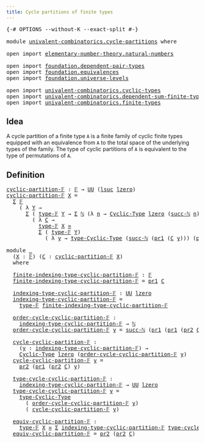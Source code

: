 ```yaml
---
title: Cycle partitions of finite types
---
```


<pre class="Agda"><a id="58" class="Symbol">{-#</a> <a id="62" class="Keyword">OPTIONS</a> <a id="70" class="Pragma">--without-K</a> <a id="82" class="Pragma">--exact-split</a> <a id="96" class="Symbol">#-}</a>

<a id="101" class="Keyword">module</a> <a id="108" href="univalent-combinatorics.cycle-partitions.html" class="Module">univalent-combinatorics.cycle-partitions</a> <a id="149" class="Keyword">where</a>

<a id="156" class="Keyword">open</a> <a id="161" class="Keyword">import</a> <a id="168" href="elementary-number-theory.natural-numbers.html" class="Module">elementary-number-theory.natural-numbers</a>

<a id="210" class="Keyword">open</a> <a id="215" class="Keyword">import</a> <a id="222" href="foundation.dependent-pair-types.html" class="Module">foundation.dependent-pair-types</a>
<a id="254" class="Keyword">open</a> <a id="259" class="Keyword">import</a> <a id="266" href="foundation.equivalences.html" class="Module">foundation.equivalences</a>
<a id="290" class="Keyword">open</a> <a id="295" class="Keyword">import</a> <a id="302" href="foundation.universe-levels.html" class="Module">foundation.universe-levels</a>

<a id="330" class="Keyword">open</a> <a id="335" class="Keyword">import</a> <a id="342" href="univalent-combinatorics.cyclic-types.html" class="Module">univalent-combinatorics.cyclic-types</a>
<a id="379" class="Keyword">open</a> <a id="384" class="Keyword">import</a> <a id="391" href="univalent-combinatorics.dependent-sum-finite-types.html" class="Module">univalent-combinatorics.dependent-sum-finite-types</a>
<a id="442" class="Keyword">open</a> <a id="447" class="Keyword">import</a> <a id="454" href="univalent-combinatorics.finite-types.html" class="Module">univalent-combinatorics.finite-types</a>
</pre>
## Idea

A cycle partition of a finite type `A` is a finite family of cyclic finite types equipped with an equivalence from `A` to the total space of the underlying types of the family. The type of cyclic partitions of `A` is equivalent to the type of permutations of `A`.

## Definition

<pre class="Agda"><a id="cyclic-partition-𝔽"></a><a id="793" href="univalent-combinatorics.cycle-partitions.html#793" class="Function">cyclic-partition-𝔽</a> <a id="812" class="Symbol">:</a> <a id="814" href="univalent-combinatorics.finite-types.html#4743" class="Function">𝔽</a> <a id="816" class="Symbol">→</a> <a id="818" href="foundation-core.universe-levels.html#235" class="Primitive">UU</a> <a id="821" class="Symbol">(</a><a id="822" href="Agda.Primitive.html#780" class="Primitive">lsuc</a> <a id="827" href="Agda.Primitive.html#764" class="Primitive">lzero</a><a id="832" class="Symbol">)</a>
<a id="834" href="univalent-combinatorics.cycle-partitions.html#793" class="Function">cyclic-partition-𝔽</a> <a id="853" href="univalent-combinatorics.cycle-partitions.html#853" class="Bound">X</a> <a id="855" class="Symbol">=</a>
  <a id="859" href="foundation-core.dependent-pair-types.html#515" class="Record">Σ</a> <a id="861" href="univalent-combinatorics.finite-types.html#4743" class="Function">𝔽</a>
    <a id="867" class="Symbol">(</a> <a id="869" class="Symbol">λ</a> <a id="871" href="univalent-combinatorics.cycle-partitions.html#871" class="Bound">Y</a> <a id="873" class="Symbol">→</a>
      <a id="881" href="foundation-core.dependent-pair-types.html#515" class="Record">Σ</a> <a id="883" class="Symbol">(</a> <a id="885" href="univalent-combinatorics.finite-types.html#4782" class="Function">type-𝔽</a> <a id="892" href="univalent-combinatorics.cycle-partitions.html#871" class="Bound">Y</a> <a id="894" class="Symbol">→</a> <a id="896" href="foundation-core.dependent-pair-types.html#515" class="Record">Σ</a> <a id="898" href="elementary-number-theory.natural-numbers.html#1530" class="Datatype">ℕ</a> <a id="900" class="Symbol">(λ</a> <a id="903" href="univalent-combinatorics.cycle-partitions.html#903" class="Bound">n</a> <a id="905" class="Symbol">→</a> <a id="907" href="univalent-combinatorics.cyclic-types.html#4237" class="Function">Cyclic-Type</a> <a id="919" href="Agda.Primitive.html#764" class="Primitive">lzero</a> <a id="925" class="Symbol">(</a><a id="926" href="elementary-number-theory.natural-numbers.html#1564" class="InductiveConstructor">succ-ℕ</a> <a id="933" href="univalent-combinatorics.cycle-partitions.html#903" class="Bound">n</a><a id="934" class="Symbol">)))</a>
        <a id="946" class="Symbol">(</a> <a id="948" class="Symbol">λ</a> <a id="950" href="univalent-combinatorics.cycle-partitions.html#950" class="Bound">C</a> <a id="952" class="Symbol">→</a>
          <a id="964" href="univalent-combinatorics.finite-types.html#4782" class="Function">type-𝔽</a> <a id="971" href="univalent-combinatorics.cycle-partitions.html#853" class="Bound">X</a> <a id="973" href="foundation-core.equivalences.html#1621" class="Function Operator">≃</a>
          <a id="985" href="foundation-core.dependent-pair-types.html#515" class="Record">Σ</a> <a id="987" class="Symbol">(</a> <a id="989" href="univalent-combinatorics.finite-types.html#4782" class="Function">type-𝔽</a> <a id="996" href="univalent-combinatorics.cycle-partitions.html#871" class="Bound">Y</a><a id="997" class="Symbol">)</a>
            <a id="1011" class="Symbol">(</a> <a id="1013" class="Symbol">λ</a> <a id="1015" href="univalent-combinatorics.cycle-partitions.html#1015" class="Bound">y</a> <a id="1017" class="Symbol">→</a> <a id="1019" href="univalent-combinatorics.cyclic-types.html#4450" class="Function">type-Cyclic-Type</a> <a id="1036" class="Symbol">(</a><a id="1037" href="elementary-number-theory.natural-numbers.html#1564" class="InductiveConstructor">succ-ℕ</a> <a id="1044" class="Symbol">(</a><a id="1045" href="foundation-core.dependent-pair-types.html#605" class="Field">pr1</a> <a id="1049" class="Symbol">(</a><a id="1050" href="univalent-combinatorics.cycle-partitions.html#950" class="Bound">C</a> <a id="1052" href="univalent-combinatorics.cycle-partitions.html#1015" class="Bound">y</a><a id="1053" class="Symbol">)))</a> <a id="1057" class="Symbol">(</a><a id="1058" href="foundation-core.dependent-pair-types.html#617" class="Field">pr2</a> <a id="1062" class="Symbol">(</a><a id="1063" href="univalent-combinatorics.cycle-partitions.html#950" class="Bound">C</a> <a id="1065" href="univalent-combinatorics.cycle-partitions.html#1015" class="Bound">y</a><a id="1066" class="Symbol">)))))</a>

<a id="1073" class="Keyword">module</a> <a id="1080" href="univalent-combinatorics.cycle-partitions.html#1080" class="Module">_</a>
  <a id="1084" class="Symbol">(</a><a id="1085" href="univalent-combinatorics.cycle-partitions.html#1085" class="Bound">X</a> <a id="1087" class="Symbol">:</a> <a id="1089" href="univalent-combinatorics.finite-types.html#4743" class="Function">𝔽</a><a id="1090" class="Symbol">)</a> <a id="1092" class="Symbol">(</a><a id="1093" href="univalent-combinatorics.cycle-partitions.html#1093" class="Bound">C</a> <a id="1095" class="Symbol">:</a> <a id="1097" href="univalent-combinatorics.cycle-partitions.html#793" class="Function">cyclic-partition-𝔽</a> <a id="1116" href="univalent-combinatorics.cycle-partitions.html#1085" class="Bound">X</a><a id="1117" class="Symbol">)</a>
  <a id="1121" class="Keyword">where</a>

  <a id="1130" href="univalent-combinatorics.cycle-partitions.html#1130" class="Function">finite-indexing-type-cyclic-partition-𝔽</a> <a id="1170" class="Symbol">:</a> <a id="1172" href="univalent-combinatorics.finite-types.html#4743" class="Function">𝔽</a>
  <a id="1176" href="univalent-combinatorics.cycle-partitions.html#1130" class="Function">finite-indexing-type-cyclic-partition-𝔽</a> <a id="1216" class="Symbol">=</a> <a id="1218" href="foundation-core.dependent-pair-types.html#605" class="Field">pr1</a> <a id="1222" href="univalent-combinatorics.cycle-partitions.html#1093" class="Bound">C</a>

  <a id="1227" href="univalent-combinatorics.cycle-partitions.html#1227" class="Function">indexing-type-cyclic-partition-𝔽</a> <a id="1260" class="Symbol">:</a> <a id="1262" href="foundation-core.universe-levels.html#235" class="Primitive">UU</a> <a id="1265" href="Agda.Primitive.html#764" class="Primitive">lzero</a>
  <a id="1273" href="univalent-combinatorics.cycle-partitions.html#1227" class="Function">indexing-type-cyclic-partition-𝔽</a> <a id="1306" class="Symbol">=</a>
    <a id="1312" href="univalent-combinatorics.finite-types.html#4782" class="Function">type-𝔽</a> <a id="1319" href="univalent-combinatorics.cycle-partitions.html#1130" class="Function">finite-indexing-type-cyclic-partition-𝔽</a>

  <a id="1362" href="univalent-combinatorics.cycle-partitions.html#1362" class="Function">order-cycle-cyclic-partition-𝔽</a> <a id="1393" class="Symbol">:</a>
    <a id="1399" href="univalent-combinatorics.cycle-partitions.html#1227" class="Function">indexing-type-cyclic-partition-𝔽</a> <a id="1432" class="Symbol">→</a> <a id="1434" href="elementary-number-theory.natural-numbers.html#1530" class="Datatype">ℕ</a>
  <a id="1438" href="univalent-combinatorics.cycle-partitions.html#1362" class="Function">order-cycle-cyclic-partition-𝔽</a> <a id="1469" href="univalent-combinatorics.cycle-partitions.html#1469" class="Bound">y</a> <a id="1471" class="Symbol">=</a> <a id="1473" href="elementary-number-theory.natural-numbers.html#1564" class="InductiveConstructor">succ-ℕ</a> <a id="1480" class="Symbol">(</a><a id="1481" href="foundation-core.dependent-pair-types.html#605" class="Field">pr1</a> <a id="1485" class="Symbol">(</a><a id="1486" href="foundation-core.dependent-pair-types.html#605" class="Field">pr1</a> <a id="1490" class="Symbol">(</a><a id="1491" href="foundation-core.dependent-pair-types.html#617" class="Field">pr2</a> <a id="1495" href="univalent-combinatorics.cycle-partitions.html#1093" class="Bound">C</a><a id="1496" class="Symbol">)</a> <a id="1498" href="univalent-combinatorics.cycle-partitions.html#1469" class="Bound">y</a><a id="1499" class="Symbol">))</a>

  <a id="1505" href="univalent-combinatorics.cycle-partitions.html#1505" class="Function">cycle-cyclic-partition-𝔽</a> <a id="1530" class="Symbol">:</a>
    <a id="1536" class="Symbol">(</a><a id="1537" href="univalent-combinatorics.cycle-partitions.html#1537" class="Bound">y</a> <a id="1539" class="Symbol">:</a> <a id="1541" href="univalent-combinatorics.cycle-partitions.html#1227" class="Function">indexing-type-cyclic-partition-𝔽</a><a id="1573" class="Symbol">)</a> <a id="1575" class="Symbol">→</a>
    <a id="1581" href="univalent-combinatorics.cyclic-types.html#4237" class="Function">Cyclic-Type</a> <a id="1593" href="Agda.Primitive.html#764" class="Primitive">lzero</a> <a id="1599" class="Symbol">(</a><a id="1600" href="univalent-combinatorics.cycle-partitions.html#1362" class="Function">order-cycle-cyclic-partition-𝔽</a> <a id="1631" href="univalent-combinatorics.cycle-partitions.html#1537" class="Bound">y</a><a id="1632" class="Symbol">)</a>
  <a id="1636" href="univalent-combinatorics.cycle-partitions.html#1505" class="Function">cycle-cyclic-partition-𝔽</a> <a id="1661" href="univalent-combinatorics.cycle-partitions.html#1661" class="Bound">y</a> <a id="1663" class="Symbol">=</a>
    <a id="1669" href="foundation-core.dependent-pair-types.html#617" class="Field">pr2</a> <a id="1673" class="Symbol">(</a><a id="1674" href="foundation-core.dependent-pair-types.html#605" class="Field">pr1</a> <a id="1678" class="Symbol">(</a><a id="1679" href="foundation-core.dependent-pair-types.html#617" class="Field">pr2</a> <a id="1683" href="univalent-combinatorics.cycle-partitions.html#1093" class="Bound">C</a><a id="1684" class="Symbol">)</a> <a id="1686" href="univalent-combinatorics.cycle-partitions.html#1661" class="Bound">y</a><a id="1687" class="Symbol">)</a>

  <a id="1692" href="univalent-combinatorics.cycle-partitions.html#1692" class="Function">type-cycle-cyclic-partition-𝔽</a> <a id="1722" class="Symbol">:</a>
    <a id="1728" href="univalent-combinatorics.cycle-partitions.html#1227" class="Function">indexing-type-cyclic-partition-𝔽</a> <a id="1761" class="Symbol">→</a> <a id="1763" href="foundation-core.universe-levels.html#235" class="Primitive">UU</a> <a id="1766" href="Agda.Primitive.html#764" class="Primitive">lzero</a>
  <a id="1774" href="univalent-combinatorics.cycle-partitions.html#1692" class="Function">type-cycle-cyclic-partition-𝔽</a> <a id="1804" href="univalent-combinatorics.cycle-partitions.html#1804" class="Bound">y</a> <a id="1806" class="Symbol">=</a>
    <a id="1812" href="univalent-combinatorics.cyclic-types.html#4450" class="Function">type-Cyclic-Type</a>
      <a id="1835" class="Symbol">(</a> <a id="1837" href="univalent-combinatorics.cycle-partitions.html#1362" class="Function">order-cycle-cyclic-partition-𝔽</a> <a id="1868" href="univalent-combinatorics.cycle-partitions.html#1804" class="Bound">y</a><a id="1869" class="Symbol">)</a>
      <a id="1877" class="Symbol">(</a> <a id="1879" href="univalent-combinatorics.cycle-partitions.html#1505" class="Function">cycle-cyclic-partition-𝔽</a> <a id="1904" href="univalent-combinatorics.cycle-partitions.html#1804" class="Bound">y</a><a id="1905" class="Symbol">)</a>

  <a id="1910" href="univalent-combinatorics.cycle-partitions.html#1910" class="Function">equiv-cyclic-partition-𝔽</a> <a id="1935" class="Symbol">:</a>
    <a id="1941" href="univalent-combinatorics.finite-types.html#4782" class="Function">type-𝔽</a> <a id="1948" href="univalent-combinatorics.cycle-partitions.html#1085" class="Bound">X</a> <a id="1950" href="foundation-core.equivalences.html#1621" class="Function Operator">≃</a> <a id="1952" href="foundation-core.dependent-pair-types.html#515" class="Record">Σ</a> <a id="1954" href="univalent-combinatorics.cycle-partitions.html#1227" class="Function">indexing-type-cyclic-partition-𝔽</a> <a id="1987" href="univalent-combinatorics.cycle-partitions.html#1692" class="Function">type-cycle-cyclic-partition-𝔽</a>
  <a id="2019" href="univalent-combinatorics.cycle-partitions.html#1910" class="Function">equiv-cyclic-partition-𝔽</a> <a id="2044" class="Symbol">=</a> <a id="2046" href="foundation-core.dependent-pair-types.html#617" class="Field">pr2</a> <a id="2050" class="Symbol">(</a><a id="2051" href="foundation-core.dependent-pair-types.html#617" class="Field">pr2</a> <a id="2055" href="univalent-combinatorics.cycle-partitions.html#1093" class="Bound">C</a><a id="2056" class="Symbol">)</a>
</pre>